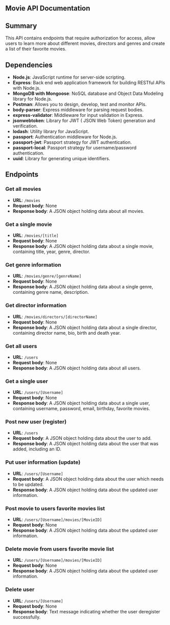 ## Movie API Documentation

## Summary
This API contains endpoints that require authorization for access, allow users to learn more about different movies, directors and genres and create a list of their favorite movies.

## Dependencies
* **Node.js**: JavaScript runtime for server-side scripting.
* **Express**: Back end web application framework for building RESTful APIs with Node.js.
* **MongoDB with Mongoose**: NoSQL database and Object Data Modeling library for Node.js.
* **Postman**: Allows you to design, develop, test and monitor APIs.
* **body-parser**: Express middleware for parsing request bodies.
* **express-validator**: Middleware for input validation in Express.
* **jsonwebtoken**: Library for JWT ( JSON Web Token) generation and verification.
* **lodash**: Utility library for JavaScript.
* **passport**: Authentication middleware for Node.js.
* **passport-jwt**: Passport strategy for JWT authentication.
* **passport-local**: Passport strategy for username/password authentication.
* **uuid**: Library for generating unique identifiers.

## Endpoints
### Get all movies
* **URL**: `/movies`
* **Request body**: None
* **Response body**: A JSON object holding data about all movies.

### Get a single movie
* **URL**: `/movies/[title]`
* **Request body**: None
* **Response body**: A JSON object holding data about a single movie, containing title, year, genre, director.

### Get genre information
* **URL**: `/movies/genre/[genreName]`
* **Request body**: None
* **Response body**: A JSON object holding data about a single genre, containing genre name, description.

### Get director information
* **URL**: `/movies/directors/[directorName]`
* **Request body**: None
* **Response body**: 	A JSON object holding data about a single director, containing director name, bio, birth and death year.

### Get all users
* **URL**: `/users`
* **Request body**: None
* **Response body**: A JSON object holding data about all users.

### Get a single user
* **URL**: `/users/[Username]`
* **Request body**: None
* **Response body**: 	A JSON object holding data about a single user, containing username, password, email, birthday, favorite movies.

### Post new user (register)
* **URL**: `/users`
* **Request body**: A JSON object holding data about the user to add.
* **Response body**: A JSON object holding data about the user that was added, including an ID.

### Put user information (update)
* **URL**: `/users/[Username]`
* **Request body**: A JSON object holding data about the user which needs to be updated.
* **Response body**: A JSON object holding data about the updated user information.

### Post movie to users favorite movies list
* **URL**: `/users/[Username]/movies/[MovieID]`
* **Request body**: None
* **Response body**: A JSON object holding data about the updated user information.

### Delete movie from users favorite movie list
* **URL**: `/users/[Username]/movies/[MovieID]`
* **Request body**: None
* **Response body**: A JSON object holding data about the updated user information.

### Delete user
* **URL**: `/users/[Username]`
* **Request body**: None
* **Response body**: Text message indicating whether the user deregister successfully.